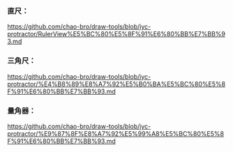 ### 直尺：
https://github.com/chao-bro/draw-tools/blob/jyc-protractor/RulerView%E5%BC%80%E5%8F%91%E6%80%BB%E7%BB%93.md

### 三角尺：
https://github.com/chao-bro/draw-tools/blob/jyc-protractor/%E4%B8%89%E8%A7%92%E5%B0%BA%E5%BC%80%E5%8F%91%E6%80%BB%E7%BB%93.md

### 量角器：
https://github.com/chao-bro/draw-tools/blob/jyc-protractor/%E9%87%8F%E8%A7%92%E5%99%A8%E5%BC%80%E5%8F%91%E6%80%BB%E7%BB%93.md
